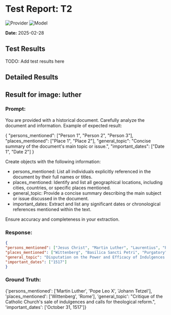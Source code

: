 # Test Report: T2
![Provider](https://img.shields.io/badge/provider-genai-brightgreen) ![Model](https://img.shields.io/badge/model-gemini--2.0--flash-blue)

**Date:** 2025-02-28
## Test Results
TODO: Add test results here

## Detailed Results

## Result for image: luther

### Prompt:
You are provided with a historical document. Carefully analyze the document and information.
Example of expected result:

{
"persons_mentioned": ["Person 1", "Person 2", "Person 3"],
"places_mentioned": ["Place 1", "Place 2"],
"general_topic": "Concise summary of the document's main topic or issue.",
"important_dates": ["Date 1", "Date 2"]
}

Create objects with the following information:
- persons_mentioned: List all individuals explicitly referenced in the document by their full names or titles.
- places_mentioned: Identify and list all geographical locations, including cities, countries, or specific places mentioned.
- general_topic: Provide a concise summary describing the main subject or issue discussed in the document.
- important_dates: Extract and list any significant dates or chronological references mentioned within the text.

Ensure accuracy and completeness in your extraction.

### Response:
```json
{
"persons_mentioned": ["Jesus Christ", "Martin Luther", "Laurentius", "Peter", "Severinus"],
"places_mentioned": ["Wittenberg", "Basilica Sancti Petri", "Purgatory", "Heaven", "Hell"],
"general_topic": "Disputation on the Power and Efficacy of Indulgences.",
"important_dates": ["1517"]
}
```

### Ground Truth:
{'persons_mentioned': ['Martin Luther', 'Pope Leo X', 'Johann Tetzel'], 'places_mentioned': ['Wittenberg', 'Rome'], 'general_topic': "Critique of the Catholic Church's sale of indulgences and calls for theological reform.", 'important_dates': ['October 31, 1517']}

